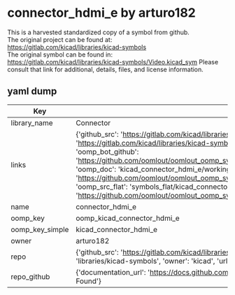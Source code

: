 # connector_hdmi_e by arturo182  
This is a harvested standardized copy of a symbol from github.  
The original project can be found at:  
https://gitlab.com/kicad/libraries/kicad-symbols  
The original symbol can be found in:
https://gitlab.com/kicad/libraries/kicad-symbols/Video.kicad_sym
Please consult that link for additional, details, files, and license information.  
## yaml dump  
| Key | Value |  
| --- | --- |  
| library_name | Connector |  
| links | {'github_src': 'https://gitlab.com/kicad/libraries/kicad-symbols/Video.kicad_sym', 'github_src_repo': 'https://gitlab.com/kicad/libraries/kicad-symbols', 'oomp_bot': 'kicad_connector_hdmi_e/working', 'oomp_bot_github': 'https://github.com/oomlout/oomlout_oomp_symbol_bot/tree/main/kicad_connector_hdmi_e/working', 'oomp_doc': 'kicad_connector_hdmi_e/working', 'oomp_doc_github': 'https://github.com/oomlout/oomlout_oomp_symbol_doc/tree/main/kicad_connector_hdmi_e/working', 'oomp_src_flat': 'symbols_flat/kicad_connector_hdmi_e/working', 'oomp_src_flat_github': 'https://github.com/oomlout/oomlout_oomp_symbol_src/tree/main/kicad_connector_hdmi_e/working'} |  
| name | connector_hdmi_e |  
| oomp_key | oomp_kicad_connector_hdmi_e |  
| oomp_key_simple | kicad_connector_hdmi_e |  
| owner | arturo182 |  
| repo | {'github_src': 'https://gitlab.com/kicad/libraries/kicad-symbols/Video.kicad_sym', 'name': 'libraries/kicad-symbols', 'owner': 'kicad', 'url': 'https://gitlab.com/kicad/libraries/kicad-symbols'} |  
| repo_github | {'documentation_url': 'https://docs.github.com/rest/repos/repos#get-a-repository', 'message': 'Not Found'} |  

